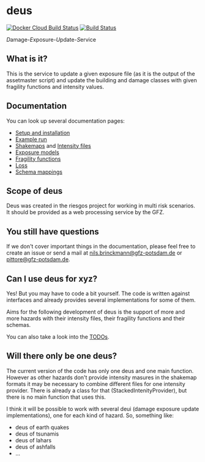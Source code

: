 # deus

[![Docker Cloud Build Status](https://img.shields.io/docker/cloud/build/gfzriesgos/deus)](https://hub.docker.com/r/gfzriesgos/deus)
[![Build Status](https://travis-ci.com/gfzriesgos/deus.svg?branch=master)](https://travis-ci.com/gfzriesgos/deus)

*D*amage-*E*xposure-*U*pdate-*S*ervice

## What is it?

This is the service to update a given exposure file (as it is the output
of the assetmaster script) and update the building and damage classes
with given fragility functions and intensity values.

## Documentation

You can look up several documentation pages:

- [Setup and installation](doc/Setup.md)
- [Example run](doc/ExposureModel.md)
- [Shakemaps](doc/EarthQuakeShakemap.md) and [Intensity files](doc/IntensityFile.md)
- [Exposure models](doc/ExposureModel.md)
- [Fragility functions](doc/FragilityFunctions.md)
- [Loss](doc/LossData.md)
- [Schema mappings](doc/SchemaMapping.md)

## Scope of deus

Deus was created in the riesgos project for working in multi risk scenarios.
It should be provided as a web processing service by the GFZ.

## You still have questions

If we don't cover important things in the documentation, please feel free to
create an issue or send a mail at
<nils.brinckmann@gfz-potsdam.de> or <pittore@gfz-potsdam.de>.

## Can I use deus for xyz?

Yes! But you may have to code a bit yourself. The code is written against interfaces
and already provides several implementations for some of them.

Aims for the following development of deus is the support of more and more
hazards with their intensity files, their fragility functions and their schemas.

You can also take a look into the [TODOs](TODO.md).

## Will there only be one deus?

The current version of the code has only one deus and one main function.
However as other hazards don't provide intensity masures in the shakemap
formats it may be necessary to combine different files for one intensity provider.
There is already a class for that (StackedIntenityProvider), but there is no main
function that uses this.

I think it will be possible to work with several deui (damage exposure update implementations),
one for each kind of hazard.
So, something like:

- deus of earth quakes
- deus of tsunamis
- deus of lahars
- deus of ashfalls
- ...

